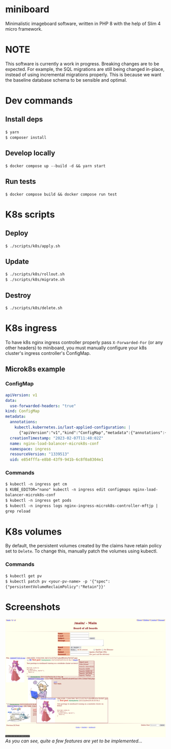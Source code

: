 # miniboard

Minimalistic imageboard software, written in PHP 8 with the help of Slim 4 micro framework.

# NOTE

This software is currently a work in progress. Breaking changes are to be expected. For example, the SQL migrations are still being changed in-place, instead of using incremental migrations properly. This is because we want the baseline database schema to be sensible and optimal.

# Dev commands

## Install deps
`$ yarn`  
`$ composer install`

## Develop locally
`$ docker compose up --build -d && yarn start`

## Run tests
`$ docker compose build && docker compose run test`

# K8s scripts

## Deploy
`$ ./scripts/k8s/apply.sh`

## Update
`$ ./scripts/k8s/rollout.sh`  
`$ ./scripts/k8s/migrate.sh`

## Destroy
`$ ./scripts/k8s/delete.sh`

# K8s ingress

To have k8s nginx ingress controller properly pass `X-Forwarded-For` (or any other headers) to miniboard, you must manually configure your k8s cluster's ingress controller's ConfigMap.

## Microk8s example

### ConfigMap
```yaml
apiVersion: v1
data:
  use-forwarded-headers: "true"
kind: ConfigMap
metadata:
  annotations:
    kubectl.kubernetes.io/last-applied-configuration: |
      {"apiVersion":"v1","kind":"ConfigMap","metadata":{"annotations":{},"name":"nginx-load-balancer-microk8s-conf","namespace":"ingress"}}
  creationTimestamp: "2023-02-07T11:48:02Z"
  name: nginx-load-balancer-microk8s-conf
  namespace: ingress
  resourceVersion: "1339513"
  uid: e854fffa-e8b8-43f9-941b-6c8f0a8304e1
```

### Commands
`$ kubectl -n ingress get cm`  
`$ KUBE_EDITOR="nano" kubectl -n ingress edit configmaps nginx-load-balancer-microk8s-conf`  
`$ kubectl -n ingress get pods`  
`$ kubectl -n ingress logs nginx-ingress-microk8s-controller-mftjp | grep reload`  

# K8s volumes

By default, the persistent volumes created by the claims have retain policy set to `Delete`. To change this, manually patch the volumes using kubectl.

### Commands

`$ kubectl get pv`  
`$ kubectl patch pv <your-pv-name> -p '{"spec":{"persistentVolumeReclaimPolicy":"Retain"}}'`  

# Screenshots

![Example screenshot](/.docs/screenshot.png "Example screenshot")
*As you can see, quite a few features are yet to be implemented...*
